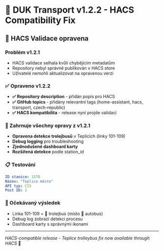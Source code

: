 # 🚎 DUK Transport v1.2.2 - HACS Compatibility Fix

## 🔧 HACS Validace opravena

### Problém v1.2.1
- HACS validace selhala kvůli chybějícím metadatům
- Repository nebyl správně publikován v HACS store
- Uživatelé nemohli aktualizovat na opravenou verzi

### ✅ Opraveno v1.2.2
- **✅ Repository description** - přidán popis pro HACS
- **✅ GitHub topics** - přidány relevantní tags (home-assistant, hacs, transport, czech-republic)
- **✅ HACS kompatibilita** - release nyní projde validací

### 🚎 Zahrnuje všechny opravy z v1.2.1
- **Opravena detekce trolejbusů** v Teplicích (linky 101-109)
- **Debug logging** pro troubleshooting
- **Zjednodušené dashboard karty**
- **Rozšířená detekce** podle station_id

### 📋 Testování
```yaml
ID stanice: 1578
Název: "Teplice město"
API typ: CIS
Post ID: 1
```

### 🎯 Očekávaný výsledek
- Linka 101-109 = 🚎 trolejbus (místo 🚌 autobus)
- Debug log zobrazí detekci procesu
- Dashboard karty s správnými ikonami

---
*HACS-compatible release - Teplice trolleybus fix now available through HACS* 🚎